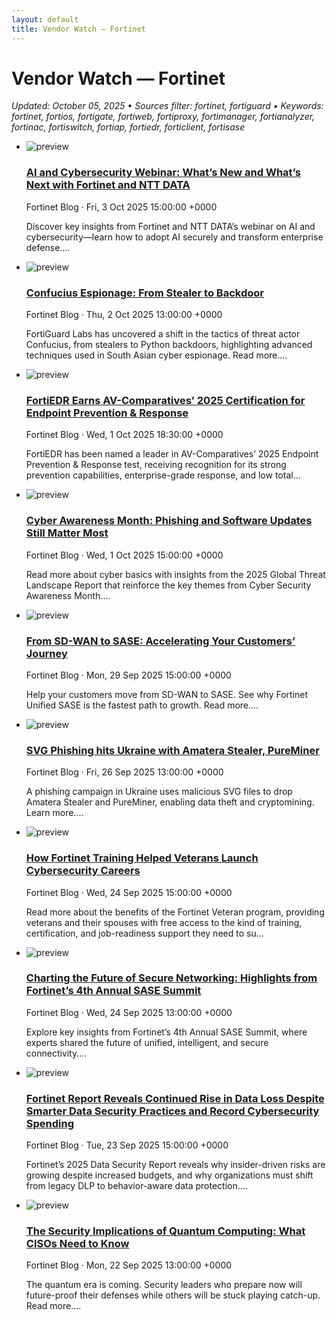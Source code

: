 ```yaml
---
layout: default
title: Vendor Watch — Fortinet
---
```


<link rel="stylesheet" href="{{ '/assets/css/cards.css' | relative_url }}">

# Vendor Watch — Fortinet

_Updated: October 05, 2025 • Sources filter: fortinet, fortiguard • Keywords: fortinet, fortios, fortigate, fortiweb, fortiproxy, fortimanager, fortianalyzer, fortinac, fortiswitch, fortiap, fortiedr, forticlient, fortisase_

<ul class="cards">
<li class="card">
  <img src="https://feeds.fortinet.com/content/dam/fortinet-blog/fortinet-logo-white.svg" alt="preview">
  <div>
    <h3><a href="https://feeds.fortinet.com/~/925732502/0/fortinet/blogs~AI-and-Cybersecurity-Webinar-What%e2%80%99s-New-and-What%e2%80%99s-Next-with-Fortinet-and-NTT-DATA" target="_blank" rel="noopener">AI and Cybersecurity Webinar: What’s New and What’s Next with Fortinet and NTT DATA</a></h3>
    <div class="meta">Fortinet Blog · Fri, 3 Oct 2025 15:00:00 +0000</div>
    <p>Discover key insights from Fortinet and NTT DATA’s webinar on AI and cybersecurity—learn how to adopt AI securely and transform enterprise defense.…</p>
  </div>
</li>
<li class="card">
  <img src="https://feeds.fortinet.com/content/dam/fortinet-blog/fortinet-logo-white.svg" alt="preview">
  <div>
    <h3><a href="https://feeds.fortinet.com/~/925674278/0/fortinet/blogs~Confucius-Espionage-From-Stealer-to-Backdoor" target="_blank" rel="noopener">Confucius Espionage: From Stealer to Backdoor</a></h3>
    <div class="meta">Fortinet Blog · Thu, 2 Oct 2025 13:00:00 +0000</div>
    <p>FortiGuard Labs has uncovered a shift in the tactics of threat actor Confucius, from stealers to Python backdoors, highlighting advanced techniques used in South Asian cyber espionage. Read more.…</p>
  </div>
</li>
<li class="card">
  <img src="https://feeds.fortinet.com/content/dam/fortinet-blog/fortinet-logo-white.svg" alt="preview">
  <div>
    <h3><a href="https://feeds.fortinet.com/~/925644179/0/fortinet/blogs~FortiEDR-Earns-AVComparatives%e2%80%99-Certification-for-Endpoint-Prevention-Response" target="_blank" rel="noopener">FortiEDR Earns AV-Comparatives’ 2025 Certification for Endpoint Prevention &amp; Response</a></h3>
    <div class="meta">Fortinet Blog · Wed, 1 Oct 2025 18:30:00 +0000</div>
    <p>FortiEDR has been named a leader in AV-Comparatives’ 2025 Endpoint Prevention &amp; Response test, receiving recognition for its strong prevention capabilities, enterprise-grade response, and low total…</p>
  </div>
</li>
<li class="card">
  <img src="https://feeds.fortinet.com/content/dam/fortinet-blog/fortinet-logo-white.svg" alt="preview">
  <div>
    <h3><a href="https://feeds.fortinet.com/~/925634648/0/fortinet/blogs~Cyber-Awareness-Month-Phishing-and-Software-Updates-Still-Matter-Most" target="_blank" rel="noopener">Cyber Awareness Month: Phishing and Software Updates Still Matter Most</a></h3>
    <div class="meta">Fortinet Blog · Wed, 1 Oct 2025 15:00:00 +0000</div>
    <p>Read more about cyber basics with insights from the 2025 Global Threat Landscape Report that reinforce the key themes from Cyber Security Awareness Month.…</p>
  </div>
</li>
<li class="card">
  <img src="https://feeds.fortinet.com/content/dam/fortinet-blog/fortinet-logo-white.svg" alt="preview">
  <div>
    <h3><a href="https://feeds.fortinet.com/~/925534115/0/fortinet/blogs~From-SDWAN-to-SASE-Accelerating-Your-Customers%e2%80%99-Journey" target="_blank" rel="noopener">From SD-WAN to SASE: Accelerating Your Customers’ Journey</a></h3>
    <div class="meta">Fortinet Blog · Mon, 29 Sep 2025 15:00:00 +0000</div>
    <p>Help your customers move from SD-WAN to SASE. See why Fortinet Unified SASE is the fastest path to growth. Read more.…</p>
  </div>
</li>
<li class="card">
  <img src="https://feeds.fortinet.com/content/dam/fortinet-blog/fortinet-logo-white.svg" alt="preview">
  <div>
    <h3><a href="https://feeds.fortinet.com/~/925395818/0/fortinet/blogs~SVG-Phishing-hits-Ukraine-with-Amatera-Stealer-PureMiner" target="_blank" rel="noopener">SVG Phishing hits Ukraine with Amatera Stealer, PureMiner</a></h3>
    <div class="meta">Fortinet Blog · Fri, 26 Sep 2025 13:00:00 +0000</div>
    <p>A phishing campaign in Ukraine uses malicious SVG files to drop Amatera Stealer and PureMiner, enabling data theft and cryptomining. Learn more.…</p>
  </div>
</li>
<li class="card">
  <img src="https://feeds.fortinet.com/content/dam/fortinet-blog/fortinet-logo-white.svg" alt="preview">
  <div>
    <h3><a href="https://feeds.fortinet.com/~/925302611/0/fortinet/blogs~How-Fortinet-Training-Helped-Veterans-Launch-Cybersecurity-Careers" target="_blank" rel="noopener">How Fortinet Training Helped Veterans Launch Cybersecurity Careers</a></h3>
    <div class="meta">Fortinet Blog · Wed, 24 Sep 2025 15:00:00 +0000</div>
    <p>Read more about the benefits of the Fortinet Veteran program, providing veterans and their spouses with free access to the kind of training, certification, and job-readiness support they need to su…</p>
  </div>
</li>
<li class="card">
  <img src="https://feeds.fortinet.com/content/dam/fortinet-blog/fortinet-logo-white.svg" alt="preview">
  <div>
    <h3><a href="https://feeds.fortinet.com/~/925294313/0/fortinet/blogs~Charting-the-Future-of-Secure-Networking-Highlights-from-Fortinet%e2%80%99s-th-Annual-SASE-Summit" target="_blank" rel="noopener">Charting the Future of Secure Networking: Highlights from Fortinet’s 4th Annual SASE Summit</a></h3>
    <div class="meta">Fortinet Blog · Wed, 24 Sep 2025 13:00:00 +0000</div>
    <p>Explore key insights from Fortinet’s 4th Annual SASE Summit, where experts shared the future of unified, intelligent, and secure connectivity.…</p>
  </div>
</li>
<li class="card">
  <img src="https://feeds.fortinet.com/content/dam/fortinet-blog/fortinet-logo-white.svg" alt="preview">
  <div>
    <h3><a href="https://feeds.fortinet.com/~/925253414/0/fortinet/blogs~Fortinet-Report-Reveals-Continued-Rise-in-Data-Loss-Despite-Smarter-Data-Security-Practices-and-Record-Cybersecurity-Spending" target="_blank" rel="noopener">Fortinet Report Reveals Continued Rise in Data Loss Despite Smarter Data Security Practices and Record Cybersecurity Spending</a></h3>
    <div class="meta">Fortinet Blog · Tue, 23 Sep 2025 15:00:00 +0000</div>
    <p>Fortinet’s 2025 Data Security Report reveals why insider-driven risks are growing despite increased budgets, and why organizations must shift from legacy DLP to behavior-aware data protection.…</p>
  </div>
</li>
<li class="card">
  <img src="https://feeds.fortinet.com/content/dam/fortinet-blog/fortinet-logo-white.svg" alt="preview">
  <div>
    <h3><a href="https://feeds.fortinet.com/~/925193354/0/fortinet/blogs~The-Security-Implications-of-Quantum-Computing-What-CISOs-Need-to-Know" target="_blank" rel="noopener">The Security Implications of Quantum Computing: What CISOs Need to Know</a></h3>
    <div class="meta">Fortinet Blog · Mon, 22 Sep 2025 13:00:00 +0000</div>
    <p>The quantum era is coming. Security leaders who prepare now will future-proof their defenses while others will be stuck playing catch-up. Read more.…</p>
  </div>
</li>
</ul>
